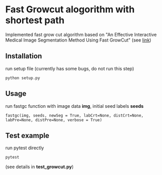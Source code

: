 # Fast Growcut alogorithm with shortest path 

Implemented fast grow cut algorithm based on "An Effective Interactive Medical Image Segmentation Method Using Fast GrowCut" (see [link](https://nac.spl.harvard.edu/files/nac/files/zhu-miccai2014.pdf))

## Installation
run setup file (currently has some bugs, do not run this step)

```python setup.py```

## Usage
run fastgc function with image data **img**, initial seed labels **seeds**

```fastgc(img, seeds, newSeg = True, labCrt=None, distCrt=None, labPre=None, distPre=None, verbose = True)```

## Test example
run pytest directly

```pytest```

(see details in **test_growcut.py**)